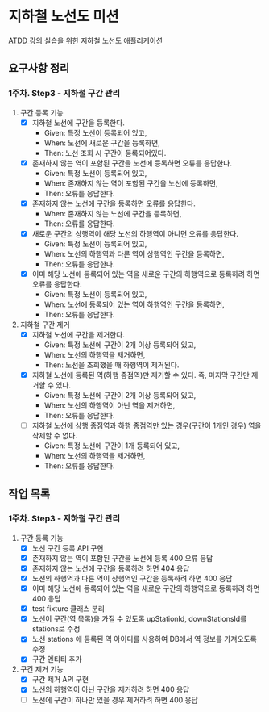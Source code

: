 # 지하철 노선도 미션
[ATDD 강의](https://edu.nextstep.camp/c/R89PYi5H) 실습을 위한 지하철 노선도 애플리케이션

## 요구사항 정리

### 1주차. Step3 - 지하철 구간 관리
1. 구간 등록 기능
    - [x] 지하철 노선에 구간을 등록한다.
      - Given: 특정 노선이 등록되어 있고,
      - When: 노선에 새로운 구간을 등록하면,
      - Then: 노선 조회 시 구간이 등록되어있다.
    - [x] 존재하지 않는 역이 포함된 구간을 노선에 등록하면 오류를 응답한다.
       - Given: 특정 노선이 등록되어 있고,
       - When: 존재하지 않는 역이 포함된 구간을 노선에 등록하면,
       - Then: 오류를 응답한다.
    - [x] 존재하지 않는 노선에 구간을 등록하면 오류를 응답한다.
       - When: 존재하지 않는 노선에 구간을 등록하면,
       - Then: 오류를 응답한다.
    - [x] 새로운 구간의 상행역이 해당 노선의 하행역이 아니면 오류를 응답한다.
      - Given: 특정 노선이 등록되어 있고,
      - When: 노선의 하행역과 다른 역이 상행역인 구간을 등록하면,
      - Then: 오류를 응답한다.
    - [x] 이미 해당 노선에 등록되어 있는 역을 새로운 구간의 하행역으로 등록하려 하면 오류를 응답한다.
       - Given: 특정 노선이 등록되어 있고,
       - When: 노선에 등록되어 있는 역이 하행역인 구간을 등록하면,
       - Then: 오류를 응답한다.
2. 지하철 구간 제거
   - [x] 지하철 노선에 구간을 제거한다.
      - Given: 특정 노선에 구간이 2개 이상 등록되어 있고,
      - When: 노선의 하행역을 제거하면,
      - Then: 노선을 조회했을 때 하행역이 제거된다.
   - [x] 지하철 노선에 등록된 역(하행 종점역)만 제거할 수 있다. 즉, 마지막 구간만 제거할 수 있다.
     - Given: 특정 노선에 구간이 2개 이상 등록되어 있고,
     - When: 노선의 하행역이 아닌 역을 제거하면,
     - Then: 오류를 응답한다.
   - [ ] 지하철 노선에 상행 종점역과 하행 종점역만 있는 경우(구간이 1개인 경우) 역을 삭제할 수 없다.
     - Given: 특정 노선에 구간이 1개 등록되어 있고,
     - When: 노선의 하행역을 제거하면,
     - Then: 오류를 응답한다.

## 작업 목록
### 1주차. Step3 - 지하철 구간 관리
1. 구간 등록 기능
   - [x] 노선 구간 등록 API 구현
   - [x] 존재하지 않는 역이 포함된 구간을 노선에 등록 400 오류 응답
   - [x] 존재하지 않는 노선에 구간을 등록하려 하면 404 응답
   - [x] 노선의 하행역과 다른 역이 상행역인 구간을 등록하려 하면 400 응답
   - [x] 이미 해당 노선에 등록되어 있는 역을 새로운 구간의 하행역으로 등록하려 하면 400 응답
   - [x] test fixture 클래스 분리
   - [x] 노선이 구간(역 목록)을 가질 수 있도록 upStationId, downStationsId를 stations로 수정
   - [x] 노선 stations 에 등록된 역 아이디를 사용하여 DB에서 역 정보를 가져오도록 수정
   - [x] 구간 엔티티 추가
2. 구간 제거 기능
   - [x] 구간 제거 API 구현
   - [x] 노선의 하행역이 아닌 구간을 제거하려 하면 400 응답
   - [ ] 노선에 구간이 하나만 있을 경우 제거하려 하면 400 응답
